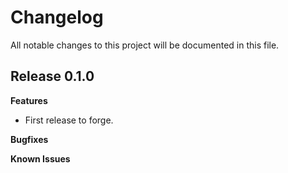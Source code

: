 # Changelog

All notable changes to this project will be documented in this file.

## Release 0.1.0

**Features**

- First release to forge. 

**Bugfixes**

**Known Issues**
